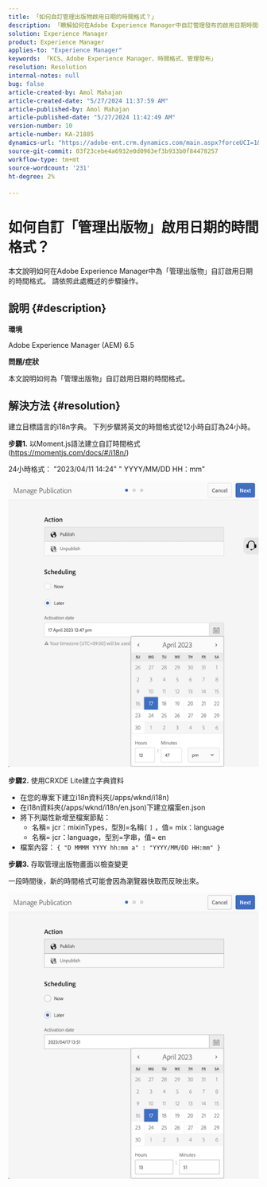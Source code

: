 ```yaml
---
title: 「如何自訂管理出版物啟用日期的時間格式？」
description: 「瞭解如何在Adobe Experience Manager中自訂管理發布的啟用日期時間格式。」
solution: Experience Manager
product: Experience Manager
applies-to: "Experience Manager"
keywords: 「KCS、Adobe Experience Manager、時間格式、管理發布」
resolution: Resolution
internal-notes: null
bug: false
article-created-by: Amol Mahajan
article-created-date: "5/27/2024 11:37:59 AM"
article-published-by: Amol Mahajan
article-published-date: "5/27/2024 11:42:49 AM"
version-number: 10
article-number: KA-21885
dynamics-url: "https://adobe-ent.crm.dynamics.com/main.aspx?forceUCI=1&pagetype=entityrecord&etn=knowledgearticle&id=4b9e078b-1d1c-ef11-840b-6045bd026dc7"
source-git-commit: 03f23cebe4a6932e0d0963ef3b933b0f84478257
workflow-type: tm+mt
source-wordcount: '231'
ht-degree: 2%

---
```


# 如何自訂「管理出版物」啟用日期的時間格式？


本文說明如何在Adobe Experience Manager中為「管理出版物」自訂啟用日期的時間格式。 請依照此處概述的步驟操作。

## 說明 {#description}


<b>環境</b>

Adobe Experience Manager (AEM) 6.5

<b>問題/症狀</b>

本文說明如何為「管理出版物」自訂啟用日期的時間格式。


## 解決方法 {#resolution}


建立目標語言的i18n字典。 下列步驟將英文的時間格式從12小時自訂為24小時。

<b>步驟1.</b> 以Moment.js語法建立自訂時間格式(https://momentjs.com/docs/#/i18n/)

24小時格式： &quot;2023/04/11 14:24&quot; &quot; YYYY/MM/DD HH：mm&quot;

![](assets/d14c64e9-53de-ed11-a7c7-6045bd006268.png)

<b>步驟2.</b> 使用CRXDE Lite建立字典資料

- 在您的專案下建立i18n資料夾(/apps/wknd/i18n)
- 在i18n資料夾(/apps/wknd/i18n/en.json)下建立檔案en.json
- 將下列屬性新增至檔案節點：
   - 名稱= jcr：mixinTypes，型別=名稱`[` `]` ，值= mix：language
   - 名稱= jcr：language，型別=字串，值= en
- 檔案內容： `{ "D MMMM YYYY hh:mm a" : "YYYY/MM/DD HH:mm" }`


<b>步驟3.</b> 存取管理出版物畫面以檢查變更

一段時間後，新的時間格式可能會因為瀏覽器快取而反映出來。

![](assets/25f363ef-53de-ed11-a7c7-6045bd006268.png)
